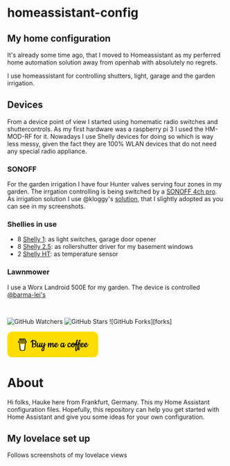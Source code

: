 # homeassistant-config

## My home configuration 
It's already some time ago, that I moved to Homeassistant as my perferred home automation solution away from openhab with absolutely no regrets.

I use homeassistant for controlling shutters, light, garage and the garden irrigation.

## Devices
From a device point of view I started using homematic radio switches and shuttercontrols. As my first hardware was a raspberry pi 3 I used the HM-MOD-RF for it. 
Nowadays I use Shelly devices for doing so which is way less messy, given the fact they are 100% WLAN devices that do not need any special radio appliance.

### SONOFF
For the garden irrigation I have four Hunter valves serving four zones in my garden. The irrgation controlling is being switched by a [SONOFF 4ch pro](https://sonoff.tech/product/diy-smart-switch/4chr3-4chpror3/). As irrigation solution I use @kloggy's  [solution](https://github.com/kloggy/HA-Irrigation-Version2), that I slightly adopted as you can see in my screenshots.

### Shellies in use
- 8 [Shelly 1](https://shelly.cloud/products/shelly-1-smart-home-automation-relay/): as light switches, garage door opener
- 8 [Shelly 2.5](https://shelly.cloud/products/shelly-25-smart-home-automation-relay/): as rollershutter driver for my basement windows
- 2 [Shelly HT](https://shelly.cloud/products/shelly-humidity-temperature-smart-home-automation-sensor/): as temperature sensor


### Lawnmower
I use a Worx Landroid 500E for my garden. The device is controlled [@barma-lej's](https://github.com/Barma-lej/halandroid
)

<br />

![GitHub Watchers][watchers]
![GitHub Stars][stars]
![GitHub Forks][forks]
<br />


![Buy me a coffee](/image/bmc.png "Buy me a coffee MC")



# About

Hi folks, Hauke here from Frankfurt, Germany. This my Home Assistant configuration files. 
Hopefully, this repository can help you get started with Home Assistant and give you some ideas for your own configuration.


## My lovelace set up
Follows screenshots of my lovelace views





[watchers]: https://img.shields.io/github/watchers/haukemarkus/my_homeassistant?style=social
[stars]: https://img.shields.io/github/stars/haukemarkus/my_homeassistant?style=social
[buymeacoffee]: https://www.buymeacoffee.com/deichgraf
